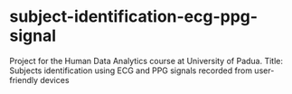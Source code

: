 # subject-identification-ecg-ppg-signal
Project for the Human Data Analytics course at University of Padua. Title: Subjects identification using ECG and PPG signals recorded from user-friendly devices
